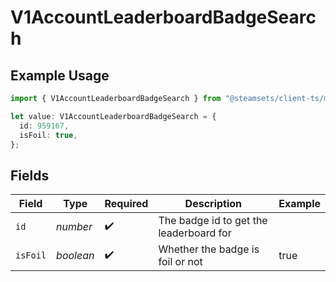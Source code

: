 # V1AccountLeaderboardBadgeSearch

## Example Usage

```typescript
import { V1AccountLeaderboardBadgeSearch } from "@steamsets/client-ts/models/components";

let value: V1AccountLeaderboardBadgeSearch = {
  id: 959167,
  isFoil: true,
};
```

## Fields

| Field                                   | Type                                    | Required                                | Description                             | Example                                 |
| --------------------------------------- | --------------------------------------- | --------------------------------------- | --------------------------------------- | --------------------------------------- |
| `id`                                    | *number*                                | :heavy_check_mark:                      | The badge id to get the leaderboard for |                                         |
| `isFoil`                                | *boolean*                               | :heavy_check_mark:                      | Whether the badge is foil or not        | true                                    |